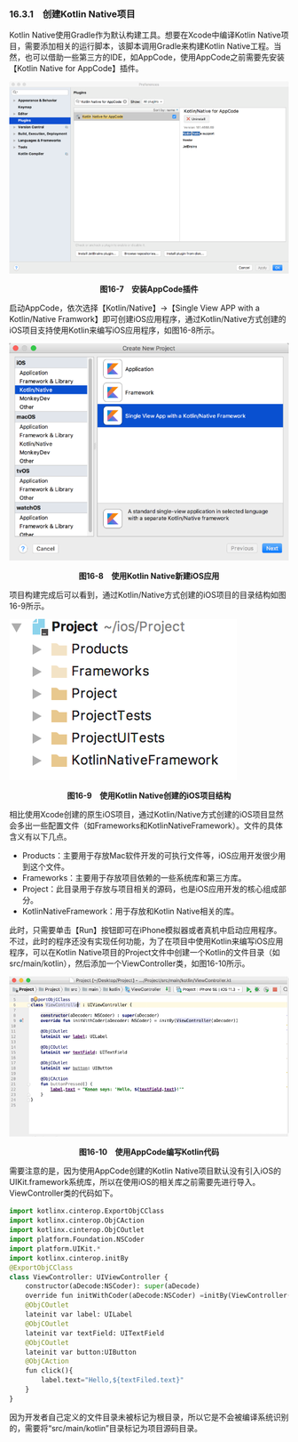 ### 16.3.1　创建Kotlin Native项目

Kotlin Native使用Gradle作为默认构建工具。想要在Xcode中编译Kotlin Native项目，需要添加相关的运行脚本，该脚本调用Gradle来构建Kotlin Native工程。当然，也可以借助一些第三方的IDE，如AppCode，使用AppCode之前需要先安装【Kotlin Native for AppCode】插件。

![66.png](../images/66.png)
<center class="my_markdown"><b class="my_markdown">图16-7　安装AppCode插件</b></center>

启动AppCode，依次选择【Kotlin/Native】→【Single View APP with a Kotlin/Native Framwork】即可创建iOS应用程序，通过Kotlin/Native方式创建的iOS项目支持使用Kotlin来编写iOS应用程序，如图16-8所示。

![67.png](../images/67.png)
<center class="my_markdown"><b class="my_markdown">图16-8　使用Kotlin Native新建iOS应用</b></center>

项目构建完成后可以看到，通过Kotlin/Native方式创建的iOS项目的目录结构如图16-9所示。

![68.png](../images/68.png)
<center class="my_markdown"><b class="my_markdown">图16-9　使用Kotlin Native创建的iOS项目结构</b></center>

相比使用Xcode创建的原生iOS项目，通过Kotlin/Native方式创建的iOS项目显然会多出一些配置文件（如Frameworks和KotlinNativeFramework）。文件的具体含义有以下几点。

+ Products：主要用于存放Mac软件开发的可执行文件等，iOS应用开发很少用到这个文件。
+ Frameworks：主要用于存放项目依赖的一些系统库和第三方库。
+ Project：此目录用于存放与项目相关的源码，也是iOS应用开发的核心组成部分。
+ KotlinNativeFramework：用于存放和Kotlin Native相关的库。

此时，只需要单击【Run】按钮即可在iPhone模拟器或者真机中启动应用程序。不过，此时的程序还没有实现任何功能，为了在项目中使用Kotlin来编写iOS应用程序，可以在Kotlin Native项目的Project文件中创建一个Kotlin的文件目录（如src/main/kotlin），然后添加一个ViewController类，如图16-10所示。

![69.png](../images/69.png)
<center class="my_markdown"><b class="my_markdown">图16-10　使用AppCode编写Kotlin代码</b></center>

需要注意的是，因为使用AppCode创建的Kotlin Native项目默认没有引入iOS的UIKit.framework系统库，所以在使用iOS的相关库之前需要先进行导入。ViewController类的代码如下。

```python
import kotlinx.cinterop.ExportObjCClass
import kotlinx.cinterop.ObjCAction
import kotlinx.cinterop.ObjCOutlet
import platform.Foundation.NSCoder
import platform.UIKit.*
import kotlinx.cinterop.initBy
@ExportObjCClass
class ViewController: UIViewController {
    constructor(aDecode:NSCoder): super(aDecode)
    override fun initWithCoder(aDecode:NSCoder) =initBy(ViewController(aDecode))
    @ObjCOutlet
    lateinit var label: UILabel
    @ObjCOutlet
    lateinit var textField: UITextField
    @ObjCOutlet
    lateinit var button:UIButton
    @ObjCAction
    fun click(){
        label.text="Hello,${textFiled.text}"
    }
}
```

因为开发者自己定义的文件目录未被标记为根目录，所以它是不会被编译系统识别的，需要将“src/main/kotlin”目录标记为项目源码目录。

